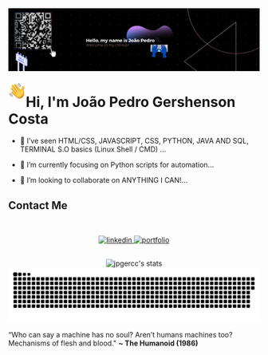 ![Alt Text](./assets/welcome.gif)
---
<img src="./assets/HandEmoji.gif" alt="Alt Text" width="35" height="35" align="left">
<h1 align="left">Hi, I'm João Pedro Gershenson Costa</h1>
  
- 👀 I’ve seen HTML/CSS, JAVASCRIPT, CSS, PYTHON, JAVA AND SQL, TERMINAL S.O basics (Linux Shell / CMD) ...

- 🌱 I’m currently focusing on Python scripts for automation...

- 💞️ I’m looking to collaborate on ANYTHING I CAN!...

## Contact Me
<br>
<p align="center">
  <a href="https://www.linkedin.com/in/joão-pedro-gershenson-costa-bb0335199/" target="_blank">
    <img src="https://img.shields.io/badge/-Linkedin Profile-05122A?style=flat&logo=linkedin" alt="linkedin"/>
  </a>
  
  <a href="https://portfolio-chi-six-22.vercel.app/index.html" target="_blank">
    <img src="https://img.shields.io/badge/My Web Page-05122A?style=flat&logo=html5" alt="portfolio"/>
  </a>
</p>

##

<div align="center">
<img width="450em" src="https://github-readme-stats.vercel.app/api/top-langs/?username=jpgercc&langs_count=8" alt="jpgercc's stats"/>

<!--
<br>
<br>
<i>
“
Who can say a machine has no soul?<br>
Aren’t humans machines too?<br>
Mechanisms of flesh and blood.
" 
</i> <br>
<b>~ The Humanoid (1986) ~</b> </p>
-->
</div>

<picture>
  <source media="(prefers-color-scheme: dark)" srcset="https://raw.githubusercontent.com/jpgercc/jpgercc/output/github-contribution-grid-snake-dark.svg">
  <source media="(prefers-color-scheme: light)" srcset="https://raw.githubusercontent.com/jpgercc/jpgercc/output/github-contribution-grid-snake.svg">
  <img alt="github contribution grid snake animation" src="https://raw.githubusercontent.com/jpgercc/jpgercc/output/github-contribution-grid-snake.svg">
</picture>

<p>“Who can say a machine has no soul? Aren’t humans machines too? Mechanisms of flesh and blood." </i> <b> ~ The Humanoid (1986)</b> </p>
<!---
<img align="right" height="712em" src="https://raw.githubusercontent.com/gist/jpgercc/cb63a0f7875b138711675d4da8ab4a81/raw/18307d4ca3fd4e3bfaf6ab8a9a8aacca54e4b286/githubcard.svg"/> GITHUB CARD
<p align="left"> <img src="https://komarev.com/ghpvc/?username=jpgercc&color=yellow" alt="Profile views" /> </p> 

jpgercc/jpgercc is a ✨ special ✨ repository because its `README.md` (this file) appears on your GitHub profile.
You can click the Preview link to take a look at your changes.
---> 
